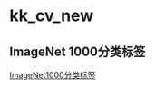 # kk_cv_new


## ImageNet 1000分类标签

[ImageNet1000分类标签](https://blog.csdn.net/winycg/article/details/101722445)


